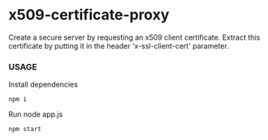 # x509-certificate-proxy
Create a secure server by requesting an x509 client certificate. Extract this certificate by putting it in the header 'x-ssl-client-cert' parameter.

### USAGE

Install dependencies

    npm i
    
Run node app.js

    npm start
